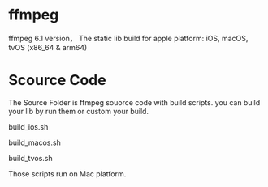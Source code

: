 # ffmpeg
ffmpeg 6.1 version，
The static lib build for apple platform: iOS, macOS, tvOS (x86_64 & arm64)

# Scource Code

The Source Folder is ffmpeg souorce code with build scripts. you can build your lib by run them or custom your build.

build_ios.sh

build_macos.sh

build_tvos.sh

Those scripts run on Mac platform.
